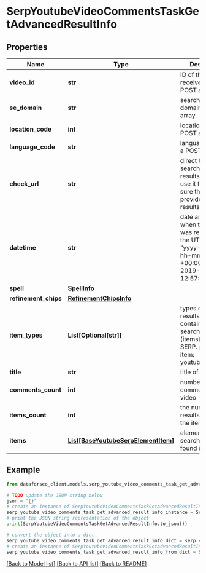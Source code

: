 # SerpYoutubeVideoCommentsTaskGetAdvancedResultInfo


## Properties

Name | Type | Description | Notes
------------ | ------------- | ------------- | -------------
**video_id** | **str** | ID of the video received in a POST array | [optional] 
**se_domain** | **str** | search engine domain in a POST array | [optional] 
**location_code** | **int** | location code in a POST array | [optional] 
**language_code** | **str** | language code in a POST array | [optional] 
**check_url** | **str** | direct URL to search engine results you can use it to make sure that we provided accurate results | [optional] 
**datetime** | **str** | date and time when the result was received in the UTC format: “yyyy-mm-dd hh-mm-ss +00:00” example: 2019-11-15 12:57:46 +00:00 | [optional] 
**spell** | [**SpellInfo**](SpellInfo.md) |  | [optional] 
**refinement_chips** | [**RefinementChipsInfo**](RefinementChipsInfo.md) |  | [optional] 
**item_types** | **List[Optional[str]]** | types of search results in SERP contains types of search results (items) found in SERP. possible item: youtube_comment | [optional] 
**title** | **str** | title of the video | [optional] 
**comments_count** | **int** | number of comments on the video | [optional] 
**items_count** | **int** | the number of results returned in the items array | [optional] 
**items** | [**List[BaseYoutubeSerpElementItem]**](BaseYoutubeSerpElementItem.md) | elements of search results found in SERP | [optional] 

## Example

```python
from dataforseo_client.models.serp_youtube_video_comments_task_get_advanced_result_info import SerpYoutubeVideoCommentsTaskGetAdvancedResultInfo

# TODO update the JSON string below
json = "{}"
# create an instance of SerpYoutubeVideoCommentsTaskGetAdvancedResultInfo from a JSON string
serp_youtube_video_comments_task_get_advanced_result_info_instance = SerpYoutubeVideoCommentsTaskGetAdvancedResultInfo.from_json(json)
# print the JSON string representation of the object
print(SerpYoutubeVideoCommentsTaskGetAdvancedResultInfo.to_json())

# convert the object into a dict
serp_youtube_video_comments_task_get_advanced_result_info_dict = serp_youtube_video_comments_task_get_advanced_result_info_instance.to_dict()
# create an instance of SerpYoutubeVideoCommentsTaskGetAdvancedResultInfo from a dict
serp_youtube_video_comments_task_get_advanced_result_info_from_dict = SerpYoutubeVideoCommentsTaskGetAdvancedResultInfo.from_dict(serp_youtube_video_comments_task_get_advanced_result_info_dict)
```
[[Back to Model list]](../README.md#documentation-for-models) [[Back to API list]](../README.md#documentation-for-api-endpoints) [[Back to README]](../README.md)


